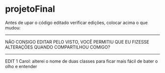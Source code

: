 # projetoFinal
Antes de upar o código editado verificar edições, colocar acima o que mudou:

**************************************************************************************************
NÃO CONSIGO EDITAR PELO VISTO, VOCÊ PERMITIU QUE EU FIZESSE ALTERAÇÕES QUANDO COMPARTILHOU COMIGO?
**************************************************************************************************

EDIT 1 Carol: alterei o nome de duas classes para ficar mais fácil de bater o olho e entender


